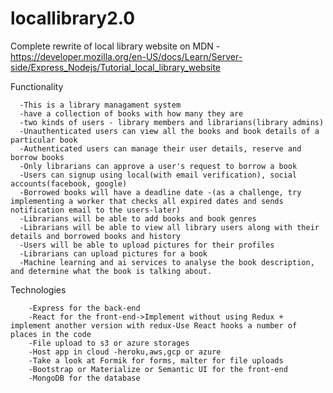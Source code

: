 # locallibrary2.0
Complete rewrite of local library website on MDN - https://developer.mozilla.org/en-US/docs/Learn/Server-side/Express_Nodejs/Tutorial_local_library_website

Functionality   

      -This is a library managament system
      -have a collection of books with how many they are
      -two kinds of users - library members and librarians(library admins)
      -Unauthenticated users can view all the books and book details of a particular book
      -Authenticated users can manage their user details, reserve and borrow books
      -Only librarians can approve a user's request to borrow a book
      -Users can signup using local(with email verification), social accounts(facebook, google)
      -Borrowed books will have a deadline date -(as a challenge, try implementing a worker that checks all expired dates and sends notification email to the users-later)
      -Librarians will be able to add books and book genres
      -Librarians will be able to view all library users along with their details and borrowed books and history
      -Users will be able to upload pictures for their profiles
      -Librarians can upload pictures for a book
      -Machine learning and ai services to analyse the book description, and determine what the book is talking about.
 Technologies
 
        -Express for the back-end
        -React for the front-end->Implement without using Redux + implement another version with redux-Use React hooks a number of places in the code
        -File upload to s3 or azure storages
        -Host app in cloud -heroku,aws,gcp or azure
        -Take a look at Formik for forms, malter for file uploads
        -Bootstrap or Materialize or Semantic UI for the front-end
        -MongoDB for the database
      
     

